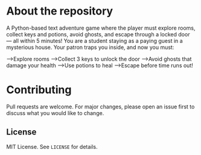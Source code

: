 # About the repository

A Python-based text adventure game where the player must explore rooms, collect keys and potions, avoid ghosts, and escape through a locked door — all within 5 minutes!
You are a student staying as a paying guest in a mysterious house. Your patron traps you inside, and now you must:

-->Explore rooms
-->Collect 3 keys to unlock the door
-->Avoid ghosts that damage your health
-->Use potions to heal
-->Escape before time runs out!

# Contributing

Pull requests are welcome. For major changes, please open an issue first to discuss what you would like to change.

## License

MIT License. See `LICENSE` for details.
